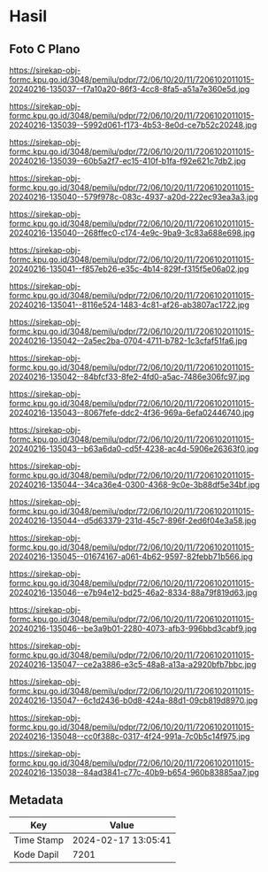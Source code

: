 # Hasil

## Foto C Plano

https://sirekap-obj-formc.kpu.go.id/3048/pemilu/pdpr/72/06/10/20/11/7206102011015-20240216-135037--f7a10a20-86f3-4cc8-8fa5-a51a7e360e5d.jpg

https://sirekap-obj-formc.kpu.go.id/3048/pemilu/pdpr/72/06/10/20/11/7206102011015-20240216-135039--5992d061-f173-4b53-8e0d-ce7b52c20248.jpg

https://sirekap-obj-formc.kpu.go.id/3048/pemilu/pdpr/72/06/10/20/11/7206102011015-20240216-135039--60b5a2f7-ec15-410f-b1fa-f92e621c7db2.jpg

https://sirekap-obj-formc.kpu.go.id/3048/pemilu/pdpr/72/06/10/20/11/7206102011015-20240216-135040--579f978c-083c-4937-a20d-222ec93ea3a3.jpg

https://sirekap-obj-formc.kpu.go.id/3048/pemilu/pdpr/72/06/10/20/11/7206102011015-20240216-135040--268ffec0-c174-4e9c-9ba9-3c83a688e698.jpg

https://sirekap-obj-formc.kpu.go.id/3048/pemilu/pdpr/72/06/10/20/11/7206102011015-20240216-135041--f857eb26-e35c-4b14-829f-f315f5e06a02.jpg

https://sirekap-obj-formc.kpu.go.id/3048/pemilu/pdpr/72/06/10/20/11/7206102011015-20240216-135041--8116e524-1483-4c81-af26-ab3807ac1722.jpg

https://sirekap-obj-formc.kpu.go.id/3048/pemilu/pdpr/72/06/10/20/11/7206102011015-20240216-135042--2a5ec2ba-0704-4711-b782-1c3cfaf51fa6.jpg

https://sirekap-obj-formc.kpu.go.id/3048/pemilu/pdpr/72/06/10/20/11/7206102011015-20240216-135042--84bfcf33-8fe2-4fd0-a5ac-7486e306fc97.jpg

https://sirekap-obj-formc.kpu.go.id/3048/pemilu/pdpr/72/06/10/20/11/7206102011015-20240216-135043--8067fefe-ddc2-4f36-969a-6efa02446740.jpg

https://sirekap-obj-formc.kpu.go.id/3048/pemilu/pdpr/72/06/10/20/11/7206102011015-20240216-135043--b63a6da0-cd5f-4238-ac4d-5906e26363f0.jpg

https://sirekap-obj-formc.kpu.go.id/3048/pemilu/pdpr/72/06/10/20/11/7206102011015-20240216-135044--34ca36e4-0300-4368-9c0e-3b88df5e34bf.jpg

https://sirekap-obj-formc.kpu.go.id/3048/pemilu/pdpr/72/06/10/20/11/7206102011015-20240216-135044--d5d63379-231d-45c7-896f-2ed6f04e3a58.jpg

https://sirekap-obj-formc.kpu.go.id/3048/pemilu/pdpr/72/06/10/20/11/7206102011015-20240216-135045--01674167-a061-4b62-9597-82febb71b566.jpg

https://sirekap-obj-formc.kpu.go.id/3048/pemilu/pdpr/72/06/10/20/11/7206102011015-20240216-135046--e7b94e12-bd25-46a2-8334-88a79f819d63.jpg

https://sirekap-obj-formc.kpu.go.id/3048/pemilu/pdpr/72/06/10/20/11/7206102011015-20240216-135046--be3a9b01-2280-4073-afb3-996bbd3cabf9.jpg

https://sirekap-obj-formc.kpu.go.id/3048/pemilu/pdpr/72/06/10/20/11/7206102011015-20240216-135047--ce2a3886-e3c5-48a8-a13a-a2920bfb7bbc.jpg

https://sirekap-obj-formc.kpu.go.id/3048/pemilu/pdpr/72/06/10/20/11/7206102011015-20240216-135047--6c1d2436-b0d8-424a-88d1-09cb819d8970.jpg

https://sirekap-obj-formc.kpu.go.id/3048/pemilu/pdpr/72/06/10/20/11/7206102011015-20240216-135048--cc0f388c-0317-4f24-991a-7c0b5c14f975.jpg

https://sirekap-obj-formc.kpu.go.id/3048/pemilu/pdpr/72/06/10/20/11/7206102011015-20240216-135038--84ad3841-c77c-40b9-b654-960b83885aa7.jpg


## Metadata

| Key        | Value               |
| ---------- | ------------------- |
| Time Stamp | 2024-02-17 13:05:41 |
| Kode Dapil | 7201                |



